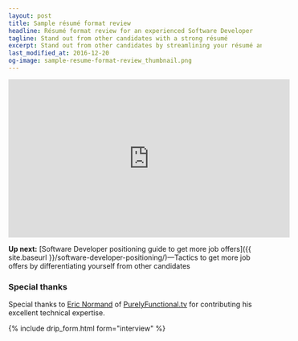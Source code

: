 ```yaml
---
layout: post
title: Sample résumé format review
headline: Résumé format review for an experienced Software Developer
tagline: Stand out from other candidates with a strong résumé
excerpt: Stand out from other candidates by streamlining your résumé and highlighting your key qualifications
last_modified_at: 2016-12-20
og-image: sample-resume-format-review_thumbnail.png
---
```

<div class="video-container">
<iframe width="560" height="315" src="https://www.youtube.com/embed/9t6Fs-1tEQI" frameborder="0" allowfullscreen></iframe>
</div>

**Up next:** [Software Developer positioning guide to get more job offers]({{ site.baseurl }}/software-developer-positioning/)—Tactics to get more job offers by differentiating yourself from other candidates

### Special thanks

Special thanks to [Eric Normand](https://twitter.com/ericnormand) of [PurelyFunctional.tv](https://purelyfunctional.tv) for contributing his excellent technical expertise.

{% include drip_form.html form="interview" %}